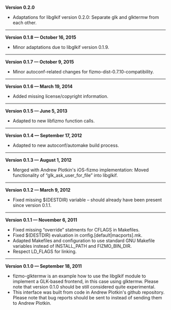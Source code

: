 


   **Version 0.2.0**

 - Adaptations for libglkif version 0.2.0: Separate glk and glktermw from each other.

---


   **Version 0.1.8 — October 16, 2015**

 - Minor adaptations due to libglkif version 0.1.9.

---


   **Version 0.1.7 — October 9, 2015**

 - Minor autoconf-related changes for fizmo-dist-0.7.10-compatibility.

---


   **Version 0.1.6 — March 19, 2014**

 - Added missing license/copyright information.

---


   **Version 0.1.5 — June 5, 2013**

 - Adapted to new libfizmo function calls.

---


   **Version 0.1.4 — September 17, 2012**

 - Adapted to new autoconf/automake build process.

---


   **Version 0.1.3 — August 1, 2012**

 - Merged with Andrew Plotkin's iOS-fizmo implementation: Moved functionality of “glk_ask_user_for_file” into libglkif.

---


   **Version 0.1.2 — March 9, 2012**

 - Fixed missing $(DESTDIR) variable – should already have been present since version 0.1.1.

---


   **Version 0.1.1 — November 6, 2011**

 - Fixed missing “override” statments for CFLAGS in Makefiles.
 - Fixed $(DESTDIR) evaluation in config.[default|macports].mk.
 - Adapted Makefiles and configuration to use standard GNU Makefile variables instead of INSTALL_PATH and FIZMO_BIN_DIR.
 - Respect LD_FLAGS for linking.

---


   **Version 0.1.0 — September 18, 2011**

 - fizmo-glktermw is an example how to use the libglkif module to implement a GLK-based frontend, in this case using glktermw. Please note that version 0.1.0 should be still considered quite experimental.
 - This interface was built from code in Andrew Plotkin's github repository. Please note that bug reports should be sent to  instead of sending them to Andrew Plotkin.


